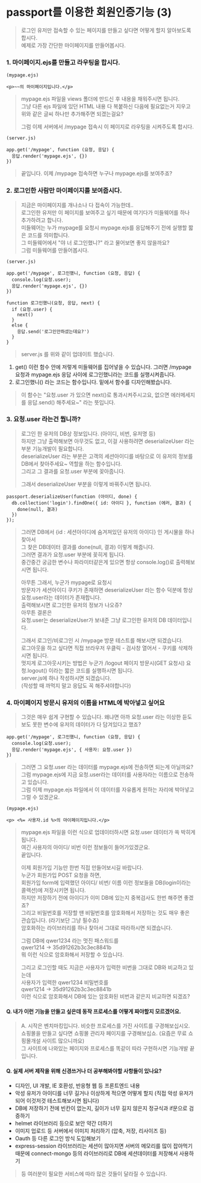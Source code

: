 passport를 이용한 회원인증기능 (3)
===

> 로그인 유저만 접속할 수 있는 페이지를 만들고 싶다면 어떻게 할지 알아보도록 합시다.   
> 예제로 가장 간단한 마이페이지를 만들어봅시다.   

### 1. 마이페이지.ejs를 만들고 라우팅을 합시다. 
```
(mypage.ejs)

<p>~~의 마이페이지입니다.</p>
```
> mypage.ejs 파일을 views 폴더에 만드신 후 내용을 채워주시면 됩니다.   
> 그냥 다른 ejs 파일에 있던 HTML 내용 다 복붙하신 다음에 필요없는거 지우고   
> 위와 같은 글씨 하나만 추가해주면 되겠는걸요?   
> 
> 그럼 이제 서버에서 /mypage 접속시 이 페이지로 라우팅을 시켜주도록 합시다. 
```
(server.js)

app.get('/mypage', function (요청, 응답) {
  응답.render('mypage.ejs', {})
}) 
```
> 끝입니다. 이제 /mypage 접속하면 누구나 mypage.ejs를 보여주죠?

### 2. 로그인한 사람만 마이페이지를 보여줍시다. 
> 지금은 마이페이지를 개나소나 다 접속이 가능한데..   
> 로그인한 유저만 이 페이지를 보여주고 싶기 때문에 여기다가 미들웨어를 하나 추가하려고 합니다.   
> 미들웨어는 누가 mypage를 요청시 mypage.ejs를 응답해주기 전에 실행할 짧은 코드를 의미합니다.   
> 그 미들웨어에서 "야 너 로그인했니?" 라고 물어보면 좋지 않을까요?   
> 그럼 미들웨어를 만들어봅시다.   
```
(server.js) 

app.get('/mypage', 로그인했니, function (요청, 응답) { 
  console.log(요청.user); 
  응답.render('mypage.ejs', {}) 
}) 

function 로그인했니(요청, 응답, next) { 
  if (요청.user) { 
    next() 
  } 
  else { 
    응답.send('로그인안하셨는데요?') 
  } 
} 
```
> server.js 를 위와 같이 업데이트 했습니다. 
1. get() 이런 함수 안에 저렇게 미들웨어를 집어넣을 수 있습니다. 그러면 /mypage 요청과 mypage.ejs 응답 사이에 로그인했니라는 코드를 실행시켜줍니다.  
2. 로그인했니() 라는 코드는 함수입니다. 밑에서 함수를 디자인해봤습니다. 
> 이 함수는 "요청.user 가 있으면 next()로 통과시켜주시고요, 없으면 에러메세지를 응답.send() 해주세요~" 라는 뜻입니다. 

### 3. 요청.user 라는건 뭡니까?
> 로그인 한 유저의 DB상 정보입니다. (아이디, 비번, 유저명 등)   
> 하지만 그냥 출력해보면 아무것도 없고, 이걸 사용하려면 deserializeUser 라는 부분 기능개발이 필요합니다.   
> deserializeUser 라는 부분은 고객의 세션아이디를 바탕으로 이 유저의 정보를 DB에서 찾아주세요~ 역할을 하는 함수입니다.   
> 그리고 그 결과를 요청.user 부분에 꽂아줍니다.   
> 
> 그래서 deserializeUser 부분을 이렇게 바꿔주시면 됩니다. 
```
passport.deserializeUser(function (아이디, done) {
  db.collection('login').findOne({ id: 아이디 }, function (에러, 결과) {
    done(null, 결과)
  })
}); 
```
> 그러면 DB에서 {id : 세션아이디에 숨겨져있던 유저의 아이디} 인 게시물을 하나 찾아서   
> 그 찾은 DB데이터 결과를 done(null, 결과) 이렇게 해줍니다.   
> 그러면 결과가 요청.user 부분에 꽂히게 됩니다.   
> 중간중간 궁금한 변수나 파라미터같은게 있으면 항상 console.log()로 출력해보시면 됩니다.   
> 
> 아무튼 그래서, 누군가 mypage로 요청시   
> 방문자가 세션아이디 쿠키가 존재하면 deserializeUser 라는 함수 덕분에 항상 요청.user라는 데이터가 존재합니다.   
> 출력해보시면 로그인한 유저의 정보가 나오쥬?   
> 아무튼 결론은   
> 요청.user는 deserializeUser가 보내준 그냥 로그인한 유저의 DB 데이터입니다.   
> 
> 그래서 로그인/비로그인 시 /mypage 방문 테스트를 해보시면 되겠습니다.   
> 로그아웃을 하고 싶다면 직접 브라우저 우클릭 - 검사창 열어서 - 쿠키를 삭제하시면 됩니다.   
> 멋지게 로그아웃시키는 방법은 누군가 /logout 페이지 방문시(GET 요청시) 요청.logout() 이라는 짧은 코드를 실행하시면 됩니다.   
> server.js에 하나 작성하시면 되겠습니다.   
> (작성할 때 까먹지 말고 응답도 꼭 해주셔야합니다)   

### 4. 마이페이지 방문시 유저의 이름을 HTML에 박아넣고 싶어요
> 그것은 매우 쉽게 구현할 수 있습니다. 
> 왜냐면 아까 요청.user 라는 이상한 듣도보도 못한 변수에 유저의 데이터가 다 담겨있다고 했죠?   
```
app.get('/mypage', 로그인했니, function (요청, 응답) {
  console.log(요청.user);
  응답.render('mypage.ejs', { 사용자: 요청.user })
}) 
```
> 그러면 그 요청.user 라는 데이터를 mypage.ejs에 전송하면 되는게 아닐까요?   
> 그럼 mypage.ejs에 지금 요청.user라는 데이터를 사용자라는 이름으로 전송하고 있습니다.   
> 그럼 이제 mypage.ejs 파일에서 이 데이터를 자유롭게 원하는 자리에 박아넣고 그럴 수 있겠군요.   
```
(mypage.ejs)

<p> <%= 사용자.id %>의 마이페이지입니다.</p>
```
> mypage.ejs 파일을 이런 식으로 업데이터하시면 요청.user 데이터가 쏙 박히게 됩니다.   
> 여긴 사용자의 아이디/ 비번 이런 정보들이 들어가있겠군요.   
> 끝입니다.   
> 
> 이제 회원가입 기능만 한번 직접 만들어보시길 바랍니다.   
> 누군가 회원가입 POST 요청을 하면,   
> 회원가입 form에 입력했던 아이디/ 비번/ 이름 이런 정보들을 DB(login이라는 콜렉션)에 저장시키면 됩니다.   
> 하지만 저장하기 전에 아이디가 이미 DB에 있는지 중복검사도 한번 해주면 좋겠죠?   
> 그리고 비밀번호를 저장할 땐 비밀번호를 암호화해서 저장하는 것도 매우 좋은 관습입니다. (라기보단 그냥 필수죠)   
> 암호화하는 라이브러리를 하나 찾아서 그대로 따라하시면 되겠습니다.   
> 
> 그럼 DB에 qwer1234 라는 멋진 패스워드를   
> qwer1214 -> 35d91262b3c3ec8841b   
> 뭐 이런 식으로 암호화해서 저장할 수 있습니다.   
> 
> 그리고 로그인할 때도 지금은 사용자가 입력한 비번을 그대로 DB와 비교하고 있는데   
> 사용자가 입력한 qwer1234 비밀번호를   
> qwer1214 -> 35d91262b3c3ec8841b   
> 이런 식으로 암호화해서 DB에 있는 암호화된 비번과 같은지 비교하면 되겠죠?   

#### Q. 내가 이런 기능을 만들고 싶은데 동작 프로세스를 어떻게 짜야할지 모르겠어요.
> A. 시작은 벤치마킹입니다. 비슷한 프로세스를 가진 사이트를 구경해보십시오.   
> 쇼핑몰을 만들고 싶다면 쇼핑몰 관리자 페이지를 구경해보십쇼. (요즘은 무료 쇼핑몰개설 사이트 많으니까요)   
> 그 사이트에 나와있는 페이지와 프로세스를 똑같이 따라 구현하시면 기능개발 끝입니다.   

#### Q. 실제 서버 제작을 위해 신경쓰거나 더 공부해봐야할 사항들이 있나요? 
- 디자인, UI 개발, IE 호환성, 반응형 웹 등 프론트엔드 내용
- 악성 유저가 아이디를 너무 길거나 이상하게 적으면 어떻게 할지 (직접 악성 유저가 되어 이것저것 테스트해보시면 됩니다)
- DB에 저장하기 전에 빈칸이 없는지, 길이가 너무 길지 않은지 정규식과 if문으로 검증하기 
- helmet 라이브러리 등으로 보안 약간 더하기
- 이미지 업로드 등 서버에서 이미지 처리하기 (압축, 저장, 리사이즈 등)
- Oauth 등 다른 로그인 방식 도입해보기
- express-session 라이브러리는 세션이 많아지면 서버의 메모리를 많이 잡아먹기 때문에 connect-mongo 등의 라이브러리로 DB에 세션데이터를 저장해서 사용하기 
> 등 여러분이 필요한 서비스에 따라 많은 것들이 달라질 수 있습니다. 
